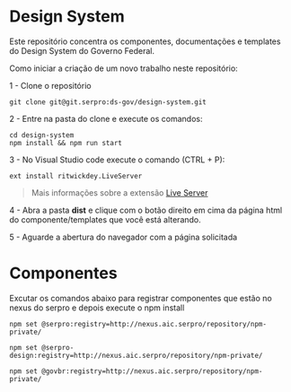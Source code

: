 # Design System

Este repositório concentra os componentes, documentações e templates do Design System do Governo Federal.

Como iniciar a criação de um novo trabalho neste repositório:

1 - Clone o repositório

```
git clone git@git.serpro:ds-gov/design-system.git
```

2 - Entre na pasta do clone e execute os comandos:

```
cd design-system
npm install && npm run start
```

3 - No Visual Studio code execute o comando (CTRL + P):

```
ext install ritwickdey.LiveServer
```

> Mais informações sobre a extensão [Live Server](https://marketplace.visualstudio.com/items?itemName=ritwickdey.LiveServer)


4 - Abra a pasta **dist** e clique com o botão direito em cima da página html do componente/templates que você está alterando.
<br />

5 - Aguarde a abertura do navegador com a página solicitada


# Componentes

Excutar os comandos abaixo para registrar componentes que estão no nexus do serpro e depois execute o npm install

```
npm set @serpro:registry=http://nexus.aic.serpro/repository/npm-private/
```

```
npm set @serpro-design:registry=http://nexus.aic.serpro/repository/npm-private/
```

```
npm set @govbr:registry=http://nexus.aic.serpro/repository/npm-private/
```
